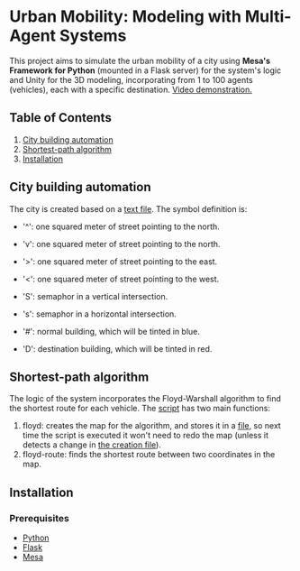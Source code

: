 # Urban Mobility: Modeling with Multi-Agent Systems
This project aims to simulate the urban mobility of a city using **Mesa's Framework for Python** (mounted in a Flask server) for the system's logic and Unity for the 3D modeling, incorporating from 1 to 100 agents (vehicles), each with a specific destination. [Video demonstration.](https://youtu.be/I9mrDMuF6wc)

## Table of Contents
1. [City building automation](https://github.com/ricardoalonsomx/urban-mobility/blob/main/Readme.md#city-building-automation)
2. [Shortest-path algorithm](https://github.com/ricardoalonsomx/urban-mobility/blob/main/Readme.md#shortest-path-algorithm)
3. [Installation](https://github.com/ricardoalonsomx/urban-mobility/blob/main/Readme.md#installation)

## City building automation
The city is created based on a [text file](/Flask/base.txt). The symbol definition is:
- '^': one squared meter of street pointing to the north.
- 'v': one squared meter of street pointing to the north.
- '>': one squared meter of street pointing to the east.
- '<': one squared meter of street pointing to the west.

- 'S': semaphor in a vertical intersection.
- 's': semaphor in a horizontal intersection.

- '#': normal building, which will be tinted in blue.
- 'D': destination building, which will be tinted in red.

## Shortest-path algorithm
The logic of the system incorporates the Floyd-Warshall algorithm to find the shortest route for each vehicle. The [script](/Flask/floyd_warshall.py) has two main functions:
1. floyd: creates the map for the algorithm, and stores it in a [file](/Flask/floyd_map.py), so next time the script is executed it won't need to redo the map (unless it detects a change in [the creation file](/Flask/base.txt)).
2. floyd-route: finds the shortest route between two coordinates in the map.

## Installation
### Prerequisites
- [Python](https://www.python.org/downloads/)
- [Flask](https://flask.palletsprojects.com/en/2.3.x/installation/)
- [Mesa](https://pypi.org/project/Mesa/)
